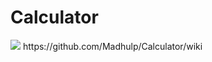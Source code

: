 # Calculator
<img src="file:///C:/Users/HP/Downloads/Full%20Stack%20Web%20Development/Madhul_fp04_162/unit-2/sprint-3/day-2/we/masai%20calculator%20returns%20dom.html" />
https://github.com/Madhulp/Calculator/wiki

